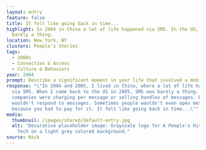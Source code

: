 ```yaml
---
layout: entry
feature: false
title: It felt like going back in time...
highlight: In 2004 in China a lot of life happened via SMS. In the US, SMS was
  barely a thing.
location: New York, NY
clusters: People's Stories
tags:
  - 2000s
  - Connection & Access
  - Culture & Behaviors
year: 2004
prompt: Describe a significant moment in your life that involved a mobile phone.
response: "\"In 2004 and 2005, I lived in China, where a lot of life happened
  via SMS. When I came back to the US in 2005, SMS was barely a thing. Phone
  companies were charging per message or selling bundles of messages. People
  wouldn't respond to messages. Sometimes people wouldn't even open messages,
  because you had to pay for it. It felt like going back in time...\""
media:
  thumbnail: /images/shared/default-entry.jpg
  alt: "Decorative placeholder image: Grayscale logo for A People's History of
    Tech on a light grey colored background."
source: Nick
---
```

